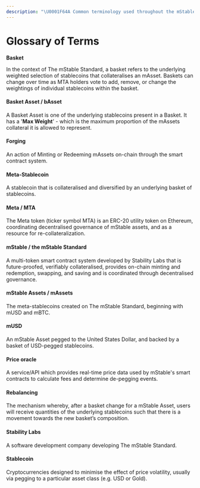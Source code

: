 ```yaml
---
description: "\U0001F64A Common terminology used throughout the mStable suite"
---
```


# Glossary of Terms

**Basket** 

In the context of The mStable Standard, a basket refers to the underlying weighted selection of stablecoins that collateralises an mAsset. Baskets can change over time as MTA holders vote to add, remove, or change the weightings of individual stablecoins within the basket.   


#### Basket Asset / bAsset

A Basket Asset is one of the underlying stablecoins present in a Basket. It has a '**Max Weight**' - which is the maximum proportion of the mAssets collateral it is allowed to represent.   


#### Forging

An action of Minting or Redeeming mAssets on-chain through the smart contract system.  


#### Meta-Stablecoin

A stablecoin that is collateralised and diversified by an underlying basket of stablecoins.   


#### Meta / MTA 

The Meta token \(ticker symbol MTA\) is an ERC-20 utility token on Ethereum, coordinating decentralised governance of mStable assets, and as a resource for re-collateralization.   


#### **mStable / the mStable Standard**

A multi-token smart contract system developed by Stability Labs that is future-proofed, verifiably collateralised, provides on-chain minting and redemption, swapping, and saving and is coordinated through decentralised governance.   


#### mStable Assets / mAssets 

The meta-stablecoins created on The mStable Standard, beginning with mUSD and mBTC.  


#### mUSD

An mStable Asset pegged to the United States Dollar, and backed by a basket of USD-pegged stablecoins.  


#### Price oracle 

A service/API which provides real-time price data used by mStable's smart contracts to calculate fees and determine de-pegging events.   


#### Rebalancing 

The mechanism whereby, after a basket change for a mStable Asset, users will receive quantities of the underlying stablecoins such that there is a movement towards the new basket’s composition.   


#### Stability Labs 

A software development company developing The mStable Standard. 

####  Stablecoin 

Cryptocurrencies designed to minimise the effect of price volatility, usually via pegging to a particular asset class \(e.g. USD or Gold\).

